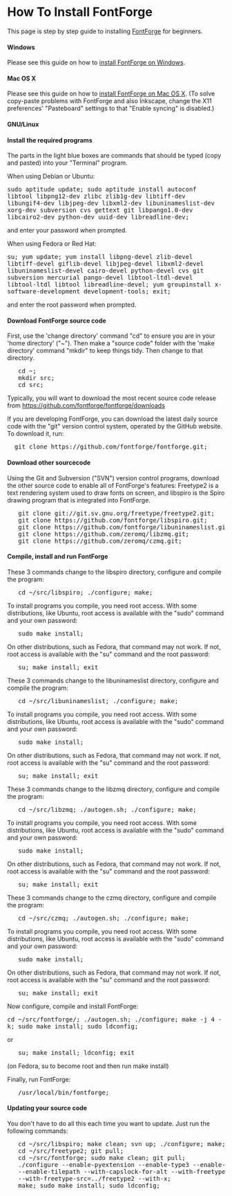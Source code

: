<h1>How To Install FontForge</h1>

<p>This page is step by step guide to installing <a title="FontForge" href="/wiki/FontForge">FontForge</a> for beginners.</p>

<h4> Windows </h4>

Please see this guide on how to <a href="http://www.mpetroff.net/software/fontforge-windows/">install FontForge on Windows</a>.</p>

<h4> Mac OS X </h4>

Please see this guide on how to <a href="http://www.pixilate.com/about/installing-fontforge-in-mountain-lion">install FontForge on Mac OS X</a>. (To solve copy-paste problems with FontForge and also Inkscape, change the X11 preferences' "Pasteboard" settings to that "Enable syncing" is disabled.)</p>

<h4> GNU/Linux </h4>
<a id="Install_the_required_programs" name="Install_the_required_programs"></a><h4> <span class="mw-headline"> Install the required programs </span></h4>
<p>The parts in the light blue boxes are commands that should be typed (copy and pasted) into your "Terminal" program.
</p><p>When using Debian or Ubuntu:
</p>
<tt>sudo aptitude update; sudo aptitude install autoconf libtool libpng12-dev zlibc zlib1g-dev libtiff-dev libungif4-dev libjpeg-dev libxml2-dev libuninameslist-dev xorg-dev subversion cvs gettext git libpango1.0-dev libcairo2-dev python-dev uuid-dev  libreadline-dev;</tt>
<p>and enter your password when prompted.
</p><p>When using Fedora or Red Hat:
</p>
<tt>   su;
   yum update;
   yum install libpng-devel zlib-devel libtiff-devel giflib-devel 
   libjpeg-devel libxml2-devel libuninameslist-devel cairo-devel 
   python-devel cvs git subversion mercurial pango-devel 
   libtool-ltdl-devel libtool-ltdl libtool  libreadline-devel; 
   yum groupinstall x-software-development development-tools;
   exit;
</tt>
<p>and enter the root password when prompted.
</p>

<a id="Download_FontForge_source_code" name="Download_FontForge_source_code"></a><h4> <span class="mw-headline"> Download FontForge source code </span></h4>
<p>First, use the 'change directory' command "cd" to ensure you are in your 'home directory' ("~"). Then make a "source code" folder with the 'make directory' command "mkdir" to keep things tidy. Then change to that directory.
</p>
<pre>   cd ~;
   mkdir src;
   cd src;
</pre>

<p>Typically, you will want to download the most recent source code release from <a href="https://github.com/fontforge/fontforge/downloads">https://github.com/fontforge/fontforge/downloads</a>

<p>If you are developing FontForge, you can download the latest daily source code with the "git" version control system, operated by the GitHub website. To download it, run:
</p>
<pre>
  git clone https://github.com/fontforge/fontforge.git;
</pre>
<a id="Download_other_sourcecode" name="Download_other_sourcecode"></a><h4> <span class="mw-headline"> Download other sourcecode </span></h4>
<p>Using the Git and Subversion ("SVN") version control programs, download the other source code to enable all of FontForge's features: Freetype2 is a text rendering system used to draw fonts on screen, and libspiro is the Spiro drawing program that is integrated into FontForge.
</p>
<pre>
   git clone git://git.sv.gnu.org/freetype/freetype2.git;
   git clone https://github.com/fontforge/libspiro.git;
   git clone https://github.com/fontforge/libuninameslist.git;
   git clone https://github.com/zeromq/libzmq.git;
   git clone https://github.com/zeromq/czmq.git;
</pre>

<a id="Compile.2C_install_and_run_FontForge" name="Compile.2C_install_and_run_FontForge"></a><h4> <span class="mw-headline"> Compile, install and run FontForge </span></h4>
<p>These 3 commands change to the libspiro directory, configure and compile the program:</p>
<pre>   cd ~/src/libspiro; ./configure; make; </pre>
<p>To install programs you compile, you need root access. With some distributions, like Ubuntu, root access is available with the "sudo" command and your own password:</p>
<pre>   sudo make install;</pre>
<p>On other distributions, such as Fedora, that command may not work. If not, root access is available with the "su" command and the root password:</p>
<pre>   su; make install; exit</pre>

<p>These 3 commands change to the libuninameslist directory, configure and compile the program:</p>
<pre>   cd ~/src/libuninameslist; ./configure; make; </pre>
<p>To install programs you compile, you need root access. With some distributions, like Ubuntu, root access is available with the "sudo" command and your own password:</p>
<pre>   sudo make install;</pre>
<p>On other distributions, such as Fedora, that command may not work. If not, root access is available with the "su" command and the root password:</p>
<pre>   su; make install; exit</pre>

<p>These 3 commands change to the libzmq directory, configure and compile the program:</p>
<pre>   cd ~/src/libzmq; ./autogen.sh; ./configure; make; </pre>
<p>To install programs you compile, you need root access. With some distributions, like Ubuntu, root access is available with the "sudo" command and your own password:</p>
<pre>   sudo make install;</pre>
<p>On other distributions, such as Fedora, that command may not work. If not, root access is available with the "su" command and the root password:</p>
<pre>   su; make install; exit</pre>

<p>These 3 commands change to the czmq directory, configure and compile the program:</p>
<pre>   cd ~/src/czmq; ./autogen.sh; ./configure; make; </pre>
<p>To install programs you compile, you need root access. With some distributions, like Ubuntu, root access is available with the "sudo" command and your own password:</p>
<pre>   sudo make install;</pre>
<p>On other distributions, such as Fedora, that command may not work. If not, root access is available with the "su" command and the root password:</p>
<pre>   su; make install; exit</pre>



<p>Now configure, compile and install FontForge:
</p>
<tt>   cd ~/src/fontforge/;
    ./autogen.sh;
    ./configure;
   make -j 4 -k;   
   sudo make install;
   sudo ldconfig;
</tt>
<p>or
</p>
<pre>   su; make install; ldconfig; exit
</pre>
<p>(on Fedora, su to become root and then run make install)
</p><p>Finally, run FontForge:
</p>
<pre>   /usr/local/bin/fontforge;
</pre>

<h4> Updating your source code </h4>
<p>You don't have to do all this each time you want to update. Just run the following commands:
</p>
<pre>   cd ~/src/libspiro; make clean; svn up; ./configure; make; sudo make install;
   cd ~/src/freetype2; git pull;
   cd ~/src/fontforge; sudo make clean; git pull;
   ./configure --enable-pyextension --enable-type3 --enable-pasteafter 
   --enable-tilepath --with-capslock-for-alt --with-freetype-bytecode 
   --with-freetype-src=../freetype2 --with-x;
   make; sudo make install; sudo ldconfig;
</pre>